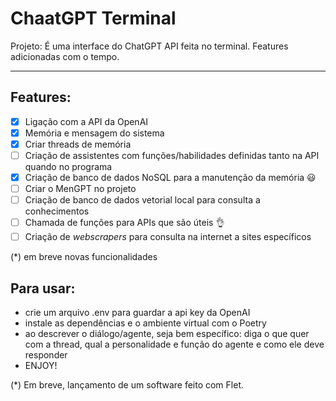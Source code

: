 # ChaatGPT Terminal

Projeto: É uma interface do ChatGPT API feita no terminal. Features adicionadas com o tempo.

---
## Features:

- [X] Ligação com a API da OpenAI
- [X] Memória e mensagem do sistema
- [X] Criar threads de memória
- [ ] Criação de assistentes com funções/habilidades definidas tanto na API quando no programa
- [X] Criação de banco de dados NoSQL para a manutenção da memória 😃
- [ ] Criar o MenGPT no projeto
- [ ] Criação de banco de dados vetorial local para consulta a conhecimentos
- [ ] Chamada de funções para APIs que são úteis 👌
- [ ] Criação de *webscrapers* para consulta na internet a sites específicos

(*) em breve novas funcionalidades

## Para usar:
- crie um arquivo .env para guardar a api key da OpenAI
- instale as dependências e o ambiente virtual com o Poetry
- ao descrever o diálogo/agente, seja bem específico: diga o que quer com a thread, qual a personalidade e função do agente e como ele deve responder
- ENJOY!

(*) Em breve, lançamento de um software feito com Flet.
